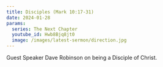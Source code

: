 ```yaml
---
title: Disciples (Mark 10:17-31)
date: 2024-01-28
params:
  series: The Next Chapter
  youtube_id: Hwb8Bjq8jt0
  image: /images/latest-sermon/direction.jpg
---
```

Guest Speaker Dave Robinson on being a Disciple of Christ.
